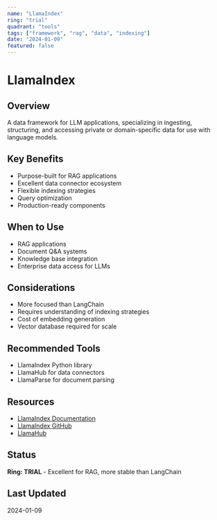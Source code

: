 ```yaml
---
name: "LlamaIndex"
ring: "trial"
quadrant: "tools"
tags: ["framework", "rag", "data", "indexing"]
date: "2024-01-09"
featured: false
---
```


# LlamaIndex

## Overview
A data framework for LLM applications, specializing in ingesting, structuring, and accessing private or domain-specific data for use with language models.

## Key Benefits
- Purpose-built for RAG applications
- Excellent data connector ecosystem
- Flexible indexing strategies
- Query optimization
- Production-ready components

## When to Use
- RAG applications
- Document Q&A systems
- Knowledge base integration
- Enterprise data access for LLMs

## Considerations
- More focused than LangChain
- Requires understanding of indexing strategies
- Cost of embedding generation
- Vector database required for scale

## Recommended Tools
- LlamaIndex Python library
- LlamaHub for data connectors
- LlamaParse for document parsing

## Resources
- [LlamaIndex Documentation](https://docs.llamaindex.ai/)
- [LlamaIndex GitHub](https://github.com/run-llama/llama_index)
- [LlamaHub](https://llamahub.ai/)

## Status
**Ring: TRIAL** - Excellent for RAG, more stable than LangChain

## Last Updated
2024-01-09
